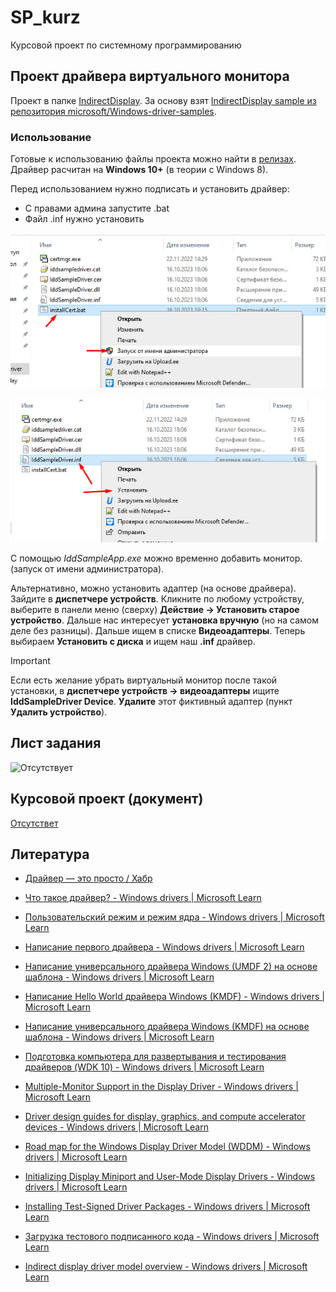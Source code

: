 # SP_kurz

Курсовой проект по системному программированию

## Проект драйвера виртуального монитора

Проект в папке [IndirectDisplay](./IndirectDisplay). За основу взят [IndirectDisplay sample из репозитория microsoft/Windows-driver-samples](https://github.com/microsoft/Windows-driver-samples/tree/main/video/IndirectDisplay).

### Использование

Готовые к использованию файлы проекта можно найти в [релизах](https://github.com/11ALX11/SP_kurz/releases). Драйвер расчитан на **Windows 10+** (в теории с Windows 8).

Перед использованием нужно подписать и установить драйвер:

- С правами админа запустите .bat
- Файл .inf нужно установить

![Пример запуска .bat](./readme_imgs/adm_bat.jpg)

![Пример установеи .inf](./readme_imgs/adm_inf.jpg)

С помощью *IddSampleApp.exe* можно временно добавить монитор. (запуск от имени администратора).

Альтернативно, можно установить адаптер (на основе драйвера). Зайдите в **диспетчере устройств**. Кликните по любому устройству, выберите в панели меню (сверху) **Действие -> Установить старое устройство**. Дальше нас интересует **установка вручную** (но на самом деле без разницы). Дальше ищем в списке **Видеоадаптеры**. Теперь выбираем **Установить с диска** и ищем наш **.inf** драйвер.

> [!IMPORTANT]
> Если есть желание убрать виртуальный монитор после такой установки, в **диспетчере устройств -> видеоадаптеры**  ищите **IddSampleDriver Device**. **Удалите** этот фиктивный адаптер (пункт **Удалить устройство**).

## Лист задания

![Отсутствует](./doc/list.jpeg)

## Курсовой проект (документ)

[Отсутствет](./doc/kurz.docx)

## Литература

* [Драйвер — это просто / Хабр](https://habr.com/ru/articles/145926/)

* [Что такое драйвер? - Windows drivers | Microsoft Learn](https://learn.microsoft.com/ru-ru/windows-hardware/drivers/gettingstarted/what-is-a-driver-)

* [Пользовательский режим и режим ядра - Windows drivers | Microsoft Learn](https://learn.microsoft.com/ru-ru/windows-hardware/drivers/gettingstarted/user-mode-and-kernel-mode)

* [Написание первого драйвера - Windows drivers | Microsoft Learn](https://learn.microsoft.com/ru-ru/windows-hardware/drivers/gettingstarted/writing-your-first-driver)

* [Написание универсального драйвера Windows (UMDF 2) на основе шаблона - Windows drivers | Microsoft Learn](https://learn.microsoft.com/ru-ru/windows-hardware/drivers/gettingstarted/writing-a-umdf-driver-based-on-a-template)

* [Написание Hello World драйвера Windows (KMDF) - Windows drivers | Microsoft Learn](https://learn.microsoft.com/ru-ru/windows-hardware/drivers/gettingstarted/writing-a-very-small-kmdf--driver)

* [Написание универсального драйвера Windows (KMDF) на основе шаблона - Windows drivers | Microsoft Learn](https://learn.microsoft.com/ru-ru/windows-hardware/drivers/gettingstarted/writing-a-kmdf-driver-based-on-a-template)

* [Подготовка компьютера для развертывания и тестирования драйверов (WDK 10) - Windows drivers | Microsoft Learn](https://learn.microsoft.com/ru-ru/windows-hardware/drivers/gettingstarted/provision-a-target-computer-wdk-8-1)

* [Multiple-Monitor Support in the Display Driver - Windows drivers | Microsoft Learn](https://learn.microsoft.com/en-us/windows-hardware/drivers/display/multiple-monitor-support-in-the-display-driver)

* [Driver design guides for display, graphics, and compute accelerator devices - Windows drivers | Microsoft Learn](https://learn.microsoft.com/en-us/windows-hardware/drivers/display/)

* [Road map for the Windows Display Driver Model (WDDM) - Windows drivers | Microsoft Learn](https://learn.microsoft.com/en-us/windows-hardware/drivers/display/roadmap-for-developing-drivers-for-the-windows-vista-display-driver-mo)

* [Initializing Display Miniport and User-Mode Display Drivers - Windows drivers | Microsoft Learn](https://learn.microsoft.com/en-us/windows-hardware/drivers/display/initializing-display-miniport-and-user-mode-display-drivers)

* [Installing Test-Signed Driver Packages - Windows drivers | Microsoft Learn](https://learn.microsoft.com/en-us/windows-hardware/drivers/install/installing-test-signed-driver-packages)

* [Загрузка тестового подписанного кода - Windows drivers | Microsoft Learn](https://learn.microsoft.com/ru-ru/windows-hardware/drivers/install/the-testsigning-boot-configuration-option)

* [Indirect display driver model overview - Windows drivers | Microsoft Learn](https://learn.microsoft.com/en-us/windows-hardware/drivers/display/indirect-display-driver-model-overview)
